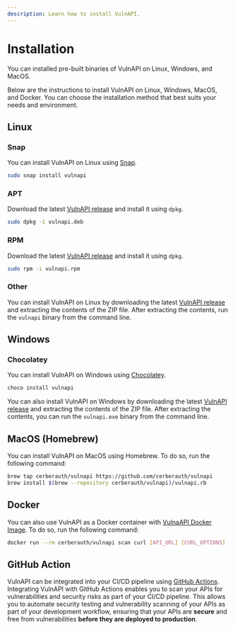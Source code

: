 ```yaml
---
description: Learn how to install VulnAPI.
---
```


# Installation

You can installed pre-built binaries of VulnAPI on Linux, Windows, and MacOS.

Below are the instructions to install VulnAPI on Linux, Windows, MacOS, and Docker. You can choose the installation method that best suits your needs and environment.

## Linux

### Snap

You can install VulnAPI on Linux using [Snap](https://snapcraft.io/vulnapi).

```bash
sudo snap install vulnapi
```

### APT

Download the latest [VulnAPI release](https://github.com/cerberauth/vulnapi/releases?ref=deb) and install it using `dpkg`.

```bash
sudo dpkg -i vulnapi.deb
```

### RPM

Download the latest [VulnAPI release](https://github.com/cerberauth/vulnapi/releases?ref=rpm) and install it using `dpkg`.

```bash
sudo rpm -i vulnapi.rpm
```

### Other

You can install VulnAPI on Linux by downloading the latest [VulnAPI release](https://github.com/cerberauth/vulnapi/releases?ref=other) and extracting the contents of the ZIP file. After extracting the contents, run the `vulnapi` binary from the command line.

## Windows

### Chocolatey

You can install VulnAPI on Windows using [Chocolatey](https://chocolatey.org/packages/vulnapi).

```bash
choco install vulnapi
```

You can also install VulnAPI on Windows by downloading the latest [VulnAPI release](https://github.com/cerberauth/vulnapi/releases?ref=windows) and extracting the contents of the ZIP file. After extracting the contents, you can run the `vulnapi.exe` binary from the command line.

## MacOS (Homebrew)

You can install VulnAPI on MacOS using Homebrew. To do so, run the following command:

```bash
brew tap cerberauth/vulnapi https://github.com/cerberauth/vulnapi
brew install $(brew --repository cerberauth/vulnapi)/vulnapi.rb
```

## Docker

You can also use VulnAPI as a Docker container with [VulnaAPI Docker Image](https://hub.docker.com/r/cerberauth/vulnapi). To do so, run the following command:

```bash
docker run --rm cerberauth/vulnapi scan curl [API_URL] [CURL_OPTIONS]
```

## GitHub Action

VulnAPI can be integrated into your CI/CD pipeline using [GitHub Actions](./getting-started/github-action.md). Integrating VulnAPI with GitHub Actions enables you to scan your APIs for vulnerabilities and security risks as part of your CI/CD pipeline. This allows you to automate security testing and vulnerability scanning of your APIs as part of your development workflow, ensuring that your APIs are **secure** and free from vulnerabilities **before they are deployed to production**.
